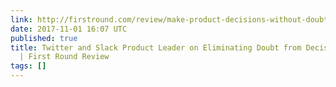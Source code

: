 ```yaml
---
link: http://firstround.com/review/make-product-decisions-without-doubt-my-lessons-from-twitter-and-slack/
date: 2017-11-01 16:07 UTC
published: true
title: Twitter and Slack Product Leader on Eliminating Doubt from Decision-making
  | First Round Review
tags: []
---
```



